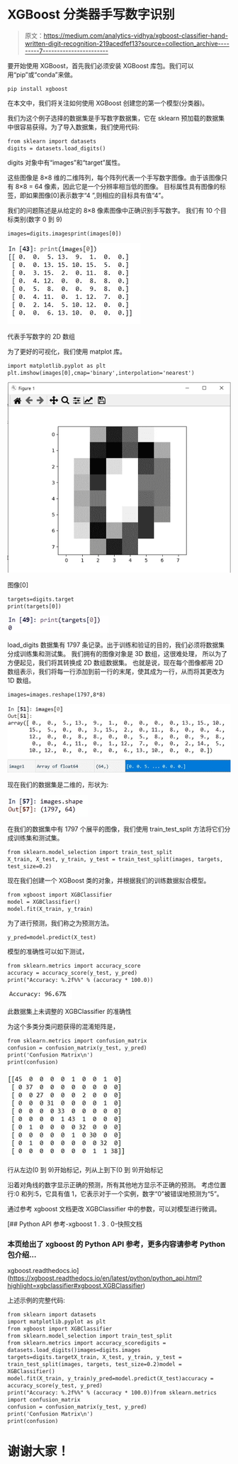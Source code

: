 # XGBoost 分类器手写数字识别

> 原文：<https://medium.com/analytics-vidhya/xgboost-classifier-hand-written-digit-recognition-219acedfef13?source=collection_archive---------7----------------------->

要开始使用 XGBoost，首先我们必须安装 XGBoost 库包。我们可以用“pip”或“conda”来做。

```
pip install xgboost
```

在本文中，我们将关注如何使用 XGBoost 创建您的第一个模型(分类器)。

我们为这个例子选择的数据集是手写数字数据集，它在 sklearn 预加载的数据集中很容易获得。为了导入数据集，我们使用代码:

```
from sklearn import datasets
digits = datasets.load_digits()
```

digits 对象中有“images”和“target”属性。

这些图像是 8×8 维的二维阵列，每个阵列代表一个手写数字图像。由于该图像只有 8×8 = 64 像素，因此它是一个分辨率相当低的图像。
目标属性具有图像的标签，即如果图像[0]表示数字“4 ”,则相应的目标具有值“4”。

我们的问题陈述是从给定的 8×8 像素图像中正确识别手写数字。
我们有 10 个目标类别(数字 0 到 9)

```
images=digits.imagesprint(images[0])
```

![](img/c0ef4a35b0487b0ad7f15cea63ca5ee9.png)

代表手写数字的 2D 数组

为了更好的可视化，我们使用 matplot 库。

```
import matplotlib.pyplot as plt
plt.imshow(images[0],cmap='binary',interpolation='nearest')
```

![](img/1d929b1e71a51f11d555167c74cf036b.png)

图像[0]

```
targets=digits.target
print(targets[0])
```

![](img/18ca77c2bfcc2c3b35a1515a11560ef8.png)

load_digits 数据集有 1797 条记录。出于训练和验证的目的，我们必须将数据集分成训练集和测试集。
我们拥有的图像对象是 3D 数组，这很难处理，
所以为了方便起见，我们将其转换成 2D 数组数据集。
也就是说，现在每个图像都用 2D 数组表示，我们将每一行添加到前一行的末尾，使其成为一行，从而将其更改为 1D 数组。

```
images=images.reshape(1797,8*8)
```

![](img/3bd45a421888da36708786eeb6b1e922.png)![](img/a3107c8e72fb408a2862abc0ef3728a3.png)

现在我们的数据集是二维的，形状为:

![](img/b7329bd093bb4a391841e6ce27b510f0.png)

在我们的数据集中有 1797 个展平的图像，我们使用 train_test_split 方法将它们分成训练集和测试集。

```
from sklearn.model_selection import train_test_split
X_train, X_test, y_train, y_test = train_test_split(images, targets, test_size=0.2)
```

现在我们创建一个 XGBoost 类的对象，并根据我们的训练数据拟合模型。

```
from xgboost import XGBClassifier
model = XGBClassifier()
model.fit(X_train, y_train)
```

为了进行预测，我们称之为预测方法。

```
y_pred=model.predict(X_test)
```

模型的准确性可以如下测试，

```
from sklearn.metrics import accuracy_score
accuracy = accuracy_score(y_test, y_pred)
print("Accuracy: %.2f%%" % (accuracy * 100.0))
```

![](img/83487c47903149f3f9f81cab014de37f.png)

此数据集上未调整的 XGBClassifier 的准确性

为这个多类分类问题获得的混淆矩阵是，

```
from sklearn.metrics import confusion_matrix
confusion = confusion_matrix(y_test, y_pred)
print('Confusion Matrix\n')
print(confusion)
```

![](img/a458695ef682cf2aa259ad984e92c9b9.png)

行从左边(0 到 9)开始标记，列从上到下(0 到 9)开始标记

沿着对角线的数字显示正确的预测，所有其他地方显示不正确的预测。
考虑位置行:0 和列:5，它具有值 1，它表示对于一个实例，数字“0”被错误地预测为“5”。

通过参考 xgboost 文档更改 XGBClassifier 中的参数，可以对模型进行微调。

 [## Python API 参考-xgboost 1 . 3 . 0-快照文档

### 本页给出了 xgboost 的 Python API 参考，更多内容请参考 Python 包介绍…

xgboost.readthedocs.io](https://xgboost.readthedocs.io/en/latest/python/python_api.html?highlight=xgbclassifier#xgboost.XGBClassifier) 

上述示例的完整代码:

```
from sklearn import datasets
import matplotlib.pyplot as plt
from xgboost import XGBClassifier
from sklearn.model_selection import train_test_split
from sklearn.metrics import accuracy_scoredigits = datasets.load_digits()images=digits.images
targets=digits.targetX_train, X_test, y_train, y_test = train_test_split(images, targets, test_size=0.2)model = XGBClassifier()
model.fit(X_train, y_train)y_pred=model.predict(X_test)accuracy = accuracy_score(y_test, y_pred)
print("Accuracy: %.2f%%" % (accuracy * 100.0))from sklearn.metrics import confusion_matrix
confusion = confusion_matrix(y_test, y_pred)
print('Confusion Matrix\n')
print(confusion)
```

# 谢谢大家！